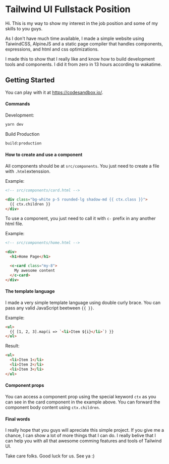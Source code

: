 # Tailwind UI Fullstack Position


Hi. This is my way to show my interest in the job position and some of my skills to you guys.

As I don't have much time available, I made a simple website using TaiwindCSS, AlpineJS and a static page compiler that handles components, expressions, and html and css optimizations.

I made this to show that I really like and know how to build development tools and components. I did it from zero in 13 hours according to wakatime.


## Getting Started

You can play with it at https://codesandbox.io/.

#### Commands

Development:

```bash
yarn dev
```

Build Production

```bash
build:production
```

#### How to create and use a component

All components should be at `src/components`. You just need to create a file with `.html`extenssion.

Example:

```html
<!-- src/components/card.html -->

<div class="bg-white p-5 rounded-lg shadow-md {{ ctx.class }}">
  {{ ctx.children }}
</div>
```

To use a component, you just need to call it with `c-` prefix in any another html file.

Example:


```html
<!-- src/components/home.html -->

<div>
  <h1>Home Page</h1>

  <c-card class="my-8">
    My awesome content
  </c-card>
</div>
```

#### The template language

I made a very simple template language using double curly brace. You can pass any valid JavaScript beetween `{{ }}`.

Example:

```html
<ul>
  {{ [1, 2, 3].map(i => `<li>Item ${i}</li>`) }}
</ul>
```

Result:

```html
<ul>
  <li>Item 1</li>
  <li>Item 2</li>
  <li>Item 3</li>
</ul>
```


#### Component props

You can access a component prop using the special keyword `ctx` as you can see in the card component in the example above. You can forward the component body content using `ctx.children`.

#### Final words

I really hope that you guys will apreciate this simple project. If you give me a chance, I can show a lot of more things that I can do. I really belive that I can help you with all that awesome comming features and tools of Tailwind UI.

Take care folks. Good luck for us. See ya :)




